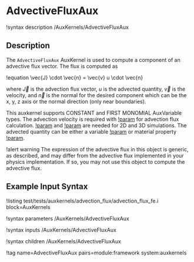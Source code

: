 # AdvectiveFluxAux

!syntax description /AuxKernels/AdvectiveFluxAux

## Description

The `AdvectiveFluxAux` AuxKernel is used to compute a component of an advective flux vector. The flux is computed as

!equation
\vec{J} \cdot \vec{n} = \vec{v} u \cdot \vec{n}

where $\vec{J}$ is the advection flux vector, $u$ is the advected quantity, $\vec{v}$ is the velocity, and $\vec{n}$ is the normal for the desired component which can be the x, y, z axis or the normal direction (only near boundaries).

This auxkernel supports CONSTANT and FIRST MONOMIAL AuxVariable types. The advection velocity is required with [!param](/AuxKernels/AdvectiveFluxAux/vel_x) for advection flux calculation. [!param](/Postprocessors/SideAdvectiveFluxIntegral/vel_y) and [!param](/Postprocessors/SideAdvectiveFluxIntegral/vel_z) are needed for 2D and 3D simulations. The advected quantity can be either a variable [!param](/AuxKernels/AdvectiveFluxAux/advected_variable) or material property [!param](/AuxKernels/AdvectiveFluxAux/advected_mat_prop).

!alert warning
The expression of the advective flux in this object is generic, as described, and may differ from the advective flux implemented in your physics implementation. If so, you may not use this object to compute the advective flux.

## Example Input Syntax

!listing test/tests/auxkernels/advection_flux/advection_flux_fe.i block=AuxKernels

!syntax parameters /AuxKernels/AdvectiveFluxAux

!syntax inputs /AuxKernels/AdvectiveFluxAux

!syntax children /AuxKernels/AdvectiveFluxAux

!tag name=AdvectiveFluxAux pairs=module:framework system:auxkernels
